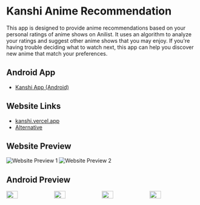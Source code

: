 # Kanshi Anime Recommendation
This app is designed to provide anime recommendations based on your personal ratings of anime shows on Anilist. It uses an algorithm to analyze your ratings and suggest other anime shows that you may enjoy. If you're having trouble deciding what to watch next, this app can help you discover new anime that match your preferences.

## Android App
- [Kanshi App (Android)](https://github.com/u-Kuro/Kanshi.Anime-Recommendation/raw/main/Kanshi.apk)

## Website Links
- [kanshi.vercel.app](https://kanshi.vercel.app/)
- [Alternative](https://u-kuro.github.io/Kanshi.Anime-Recommendation/)

## Website Preview
![Website Preview 1](https://i.imgur.com/TEv9xzB.png)
![Website Preview 2](https://i.imgur.com/r95kjhl.png)

## Android Preview
<div style="display: flex; flex-wrap:nowrap;">
  <img src="https://i.imgur.com/Ilhw7Fh.png" style="flex:1;width: 24%;">
  <img src="https://i.imgur.com/7LBJtOF.png" style="flex:1;width: 24%;">
  <img src="https://i.imgur.com/yFRUjBl.png" style="flex:1;width: 24%;">
  <img src="https://i.imgur.com/RuxHZqq.png" style="flex:1;width: 24%;">
</div>
